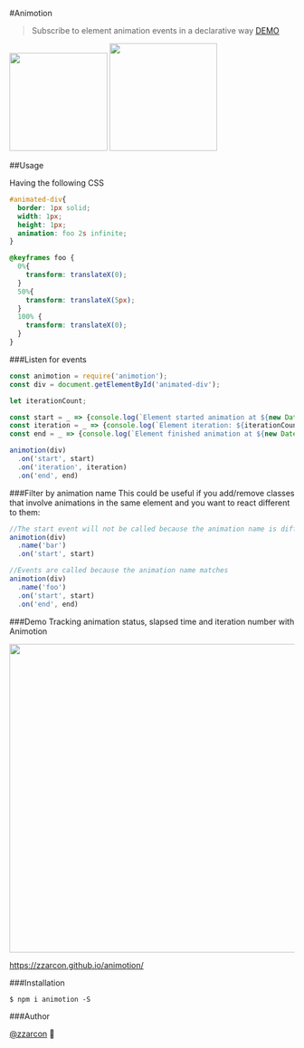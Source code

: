 #Animotion
> Subscribe to element animation events in a declarative way [DEMO](https://zzarcon.github.io/animotion/)

<img src="http://babysimpson.co.uk/gallery/frames/12/babf22/59.jpg" width="173">
<img src="https://media.giphy.com/media/l0HlOdjc6zBE06Xv2/giphy.gif" width="190">

##Usage

Having the following CSS
```css
#animated-div{
  border: 1px solid;
  width: 1px;
  height: 1px;
  animation: foo 2s infinite;
}

@keyframes foo {
  0%{
    transform: translateX(0);
  }
  50%{
    transform: translateX(5px);
  }
  100% {
    transform: translateX(0);
  }
}
```

###Listen for events

```javascript
const animotion = require('animotion');
const div = document.getElementById('animated-div');

let iterationCount;

const start = _ => {console.log(`Element started animation at ${new Date()}`)};
const iteration = _ => {console.log(`Element iteration: ${iterationCount++}`)};
const end = _ => {console.log(`Element finished animation at ${new Date()}`)};

animotion(div)
  .on('start', start)
  .on('iteration', iteration)
  .on('end', end)
```

###Filter by animation name
This could be useful if you add/remove classes that involve animations in the same element and you want to react different to them:

```javascript
//The start event will not be called because the animation name is different
animotion(div)
  .name('bar')
  .on('start', start)

//Events are called because the animation name matches
animotion(div)
  .name('foo')
  .on('start', start)
  .on('end', end)
```

###Demo
Tracking animation status, slapsed time and iteration number with Animotion

<img src="https://media.giphy.com/media/l0HlOdjc6zBE06Xv2/giphy.gif" width="545">

https://zzarcon.github.io/animotion/

###Installation

```
$ npm i animotion -S
```
###Author

[@zzarcon](https://twitter.com/zzarcon) :rocket: